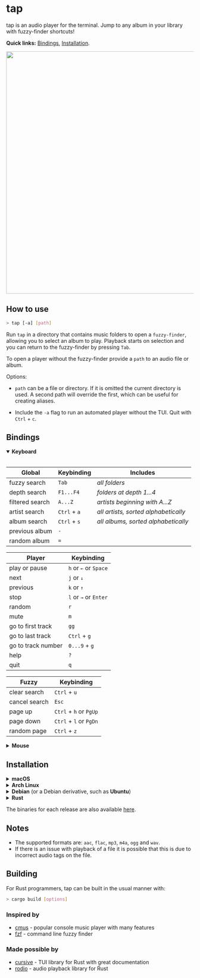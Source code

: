 # tap

tap is an audio player for the terminal. Jump to any album in your library with fuzzy-finder shortcuts!

**Quick links:** [Bindings](#bindings), [Installation](#installation).

<img src="https://github.com/timdubbins/tap/blob/master/doc/tap_screenshot.png" width="650"/>

## How to use
```bash
> tap [-a] [path]
```
Run `tap` in a directory that contains music folders to open a `fuzzy-finder`, allowing you to select an album to play. Playback starts on selection and you can return to the fuzzy-finder by pressing `Tab`.

To open a player without the fuzzy-finder provide a `path` to an audio file or album. 

Options:
- `path` can be a file or directory. If it is omitted the current directory is used. A second path will override the first, which can be useful for creating aliases.

- Include the `-a` flag to run an automated player without the TUI. Quit with `Ctrl` + `c`.

## Bindings

<details open>
<summary><b>Keyboard</b></summary>
<br>

Global              | Keybinding    | Includes
---                 |---            |---
fuzzy search        | `Tab`         | <i>all folders</i>
depth search        | `F1...F4`     | <i>folders at depth 1...4</i>
filtered search     | `A...Z`       | <i>artists beginning with A...Z</i>
artist search       | `Ctrl` + `a`  | <i>all artists, sorted alphabetically</i>
album search        | `Ctrl` + `s`  | <i>all albums, sorted alphabetically</i>
previous album | `-`           |
random album   | `=`           |

Player              | Keybinding
---                 |---
play or pause       | `h` or <kbd>&larr;</kbd> or `Space`
next                | `j` or <kbd>&darr;</kbd>
previous            | `k` or <kbd>&uarr;</kbd>
stop                | `l` or <kbd>&rarr;</kbd> or `Enter`
random              | `r`
mute                | `m`
go to first track   | `gg`
go to last track    | `Ctrl` + `g`
go to track number  | `0...9` + `g`
help                | `?`
quit                | `q`

Fuzzy               | Keybinding
---                 |---
clear search        | `Ctrl` + `u`
cancel search       | `Esc`
page up             | `Ctrl` + `h` or `PgUp`
page down           | `Ctrl` + `l` or `PgDn`
random page         | `Ctrl` + `z`

</details>

<details>
<summary><b>Mouse</b></summary>
<br>

Global              | Keybinding
---                 |---
fuzzy search        | `Middle Button`

Player              | Keybinding
---                 |---
play or pause       | `Left Button`
next / previous     | `Scroll`
stop                | `Right Button`
select              | `Left Button`

Fuzzy               | Keybinding
---                 |---
cancel search       | `Right Button`
scroll              | `Scroll`
select              | `Left Button`

</details>

## Installation

<details>
<summary><b>macOS</b></summary>
<br>
You can install with <a href="https://brew.sh/">Homebrew</a>:

```bash
> brew install timdubbins/tap/tap
> tap --version
0.4.3
```

</details>


<details>
<summary><b>Arch Linux</b></summary>
<br>

You can install with an <a href="https://wiki.archlinux.org/title/AUR_helpers">AUR helper</a>,
such as <a href="https://github.com/Jguer/yay">yay</a>:

```bash
> yay -S tap
> tap --version
0.4.3
```
The AUR package is available <a href="https://aur.archlinux.org/packages/tap">here</a>.
<br>
</details>


<details>
<summary><b>Debian</b> (or a Debian derivative, such as <b>Ubuntu</b>)</summary>
<br>

You can install with a binary <code>.deb</code> file provided in each <a href="https://github.com/timdubbins/tap/releases/tag/v0.4.3">tap release</a>:

```bash
> curl -LO https://github.com/timdubbins/tap/releases/download/v0.4.3/tap_v0.4.3_amd64.deb
> sudo dpkg -i tap_v0.4.3_amd64.deb
> tap --version
0.4.3
```

</details>

<details>
<summary><b>Rust</b></summary>
<br>

To compile from source, first you need a <a href="https://www.rust-lang.org/learn/get-started">Rust installation</a> (if you don't have one) and then you can use <a href="https://github.com/rust-lang/cargo">cargo</a>:

```bash
> git clone https://github.com/timdubbins/tap
> cd tap
> cargo install --path .
> tap --version
0.4.3
```

</details>

The binaries for each release are also available [here](https://github.com/timdubbins/tap/releases/tag/v0.4.3).

## Notes

- The supported formats are: `aac`, `flac`, `mp3`, `m4a`, `ogg` and `wav`.
- If there is an issue with playback of a file it is possible that this is due to incorrect audio tags on the file.

## Building

For Rust programmers, tap can be built in the usual manner with:
```bash
> cargo build [options]
```

### Inspired by

- [cmus](https://github.com/cmus/cmus) - popular console music player with many features
- [fzf](https://github.com/junegunn/fzf) - command line fuzzy finder

### Made possible by

- [cursive](https://github.com/gyscos/cursive) - TUI library for Rust with great documentation
- [rodio](https://github.com/RustAudio/rodio) - audio playback library for Rust
